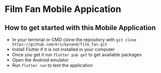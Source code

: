 # Film Fan Mobile Appication
## How to get started with this Mobile Application
- In your terminal or CMD clone the repository with `git clone https://github.com/erickyvand/film_fan.git`
- Install Flutter if it is not installed in your computer
- Once you get it run `flutter pub get` to get available packages
- Open the Android emulator
- Run `flutter run` to test the application